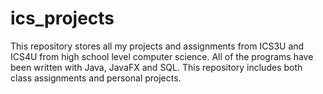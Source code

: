 # ics_projects
This repository stores all my projects and assignments from ICS3U and ICS4U from high school level computer science. 
All of the programs have been written with Java, JavaFX and SQL. This repository includes both class assignments and personal projects. 

